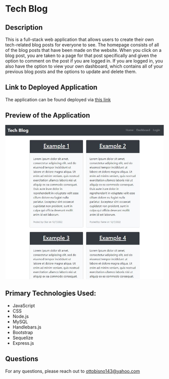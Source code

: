 # Tech Blog

## Description
This is a full-stack web application that allows users to create their own tech-related blog posts for everyone to see. The homepage consists of all of the blog posts that have been made on the website. When you click on a blog post, you are taken to a page for that post specifically and given the option to comment on the post if you are logged in. If you are logged in, you also have the option to view your own dashboard, which contains all of your previous blog posts and the options to update and delete them. 

## Link to Deployed Application
The application can be found deployed via [this link](https://protected-lake-79083.herokuapp.com/)

## Preview of the Application
![A preview of the application](https://github.com/ottobisno/tech-blog/blob/main/images/preview.JPG)

## Primary Technologies Used:
* JavaScript
* CSS
* Node.js
* MySQL
* Handlebars.js
* Bootstrap
* Sequelize
* Express.js

## Questions

For any questions, please reach out to [ottobisno143@yahoo.com](mailto:ottobisno143@yahoo.com)